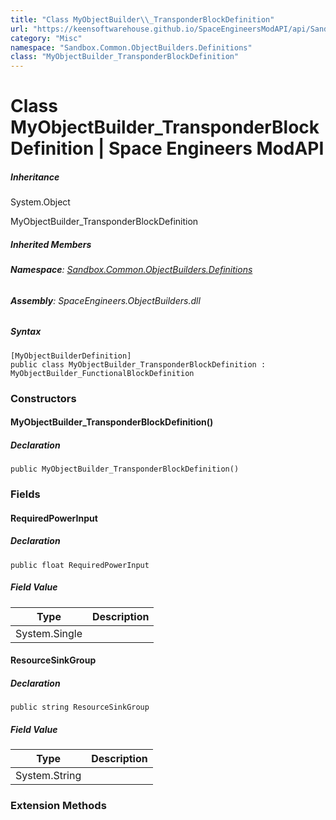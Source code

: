 ```yaml
---
title: "Class MyObjectBuilder\\_TransponderBlockDefinition"
url: "https://keensoftwarehouse.github.io/SpaceEngineersModAPI/api/Sandbox.Common.ObjectBuilders.Definitions.MyObjectBuilder_TransponderBlockDefinition.html"
category: "Misc"
namespace: "Sandbox.Common.ObjectBuilders.Definitions"
class: "MyObjectBuilder_TransponderBlockDefinition"
---
```


# Class MyObjectBuilder\_TransponderBlockDefinition | Space Engineers ModAPI

##### Inheritance

System.Object

MyObjectBuilder\_TransponderBlockDefinition

##### Inherited Members

###### **Namespace**: [Sandbox.Common.ObjectBuilders.Definitions](https://keensoftwarehouse.github.io/SpaceEngineersModAPI/api/Sandbox.Common.ObjectBuilders.Definitions.html)

###### **Assembly**: SpaceEngineers.ObjectBuilders.dll

##### Syntax

```
[MyObjectBuilderDefinition]
public class MyObjectBuilder_TransponderBlockDefinition : MyObjectBuilder_FunctionalBlockDefinition
```

### Constructors

#### MyObjectBuilder\_TransponderBlockDefinition()

##### Declaration

```
public MyObjectBuilder_TransponderBlockDefinition()
```

### Fields

#### RequiredPowerInput

##### Declaration

```
public float RequiredPowerInput
```

##### Field Value

| Type | Description |
| --- | --- |
| System.Single |     |

#### ResourceSinkGroup

##### Declaration

```
public string ResourceSinkGroup
```

##### Field Value

| Type | Description |
| --- | --- |
| System.String |     |

### Extension Methods